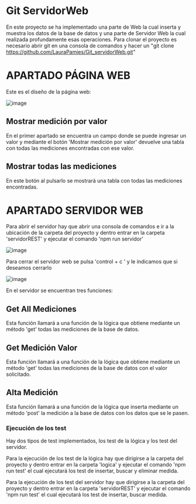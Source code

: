 # Git ServidorWeb

En este proyecto se ha implementado una parte de Web la cual inserta y muestra los datos de la base de datos y una parte de Servidor Web la cual realizada profundamente esas operaciones.
Para clonar el proyecto es necesario abrir git en una consola de comandos y hacer un "git clone https://github.com/LauraPamies/Git_servidorWeb.git"

# APARTADO PÁGINA WEB

Este es el diseño de la página web:

![image](https://user-images.githubusercontent.com/73590648/195056970-cc03eae6-3577-436b-8aa0-f42fa2709650.png)

## Mostrar medición por valor

En el primer apartado se encuentra un campo donde se puede ingresar un valor y mediante el botón 'Mostrar medición por valor' devuelve una tabla con todas las mediciones encontradas con ese valor.

## Mostrar todas las mediciones

En este botón al pulsarlo se mostrará una tabla con todas las mediciones encontradas.

# APARTADO SERVIDOR WEB

Para abrir el servidor hay que abrir una consola de comandos e ir a la ubicación de la carpeta del proyecto y dentro entrar en la carpeta 'servidorREST' y ejecutar el comando 'npm run servidor'

![image](https://user-images.githubusercontent.com/73590648/195058154-67f505b4-eba9-46f2-90fe-00a18bbf6ca0.png)

Para cerrar el servidor web se pulsa 'control + c ' y le indicamos que si deseamos cerrarlo

![image](https://user-images.githubusercontent.com/73590648/195061765-3986383a-48ab-47d8-bca2-693d76253684.png)


En el servidor se encuentran tres funciones:

## Get All Mediciones

Esta función llamará a una función de la lógica que obtiene mediante un método 'get' todas las mediciones de la base de datos.

## Get Medición Valor

Esta función llamará a una función de la lógica que obtiene mediante un método 'get' todas las mediciones de la base de datos con el valor solicitado.

## Alta Medición

Esta función llamará a una función de la lógica que inserta mediante un método 'post' la medición a la base de datos con los datos que se le pasen.

### Ejecución de los test

Hay dos tipos de test implementados, los test de la lógica y los test del servidor.

Para la ejecución de los test de la lógica hay que dirigirse a la carpeta del proyecto y dentro entrar en la carpeta 'logica' y ejecutar el comando 'npm run test'
el cual ejecutará los test de insertar, buscar y eliminar medida.


Para la ejecución de los test del servidor hay que dirigirse a la carpeta del proyecto y dentro entrar en la carpeta 'servidorREST' y ejecutar el comando 'npm run test' el cual ejecutará los test de insertar, buscar medida.
